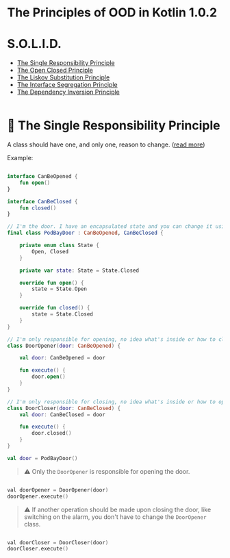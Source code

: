 The Principles of OOD in Kotlin 1.0.2
=====================================

S.O.L.I.D.
==========

* [The Single Responsibility Principle](#-the-single-responsibility-principle)
* [The Open Closed Principle](#-the-open-closed-principle)
* [The Liskov Substitution Principle](#-the-liskov-substitution-principle)
* [The Interface Segregation Principle](#-the-interface-segregation-principle)
* [The Dependency Inversion Principle](#-the-dependency-inversion-principle)


```kotlin
```

# 🔐 The Single Responsibility Principle

A class should have one, and only one, reason to change. ([read more](https://docs.google.com/open?id=0ByOwmqah_nuGNHEtcU5OekdDMkk))

Example:

```kotlin

interface CanBeOpened {
    fun open()
}

interface CanBeClosed {
    fun closed()
}

// I'm the door. I have an encapsulated state and you can change it using methods.
final class PodBayDoor : CanBeOpened, CanBeClosed {

    private enum class State {
        Open, Closed
    }

    private var state: State = State.Closed

    override fun open() {
        state = State.Open
    }

    override fun closed() {
        state = State.Closed
    }
}

// I'm only responsible for opening, no idea what's inside or how to close.
class DoorOpener(door: CanBeOpened) {

    val door: CanBeOpened = door

    fun execute() {
        door.open()
    }
}

// I'm only responsible for closing, no idea what's inside or how to open.
class DoorCloser(door: CanBeClosed) {
    val door: CanBeClosed = door

    fun execute() {
        door.closed()
    }
}

val door = PodBayDoor()

```
 
> ⚠ Only the `DoorOpener` is responsible for opening the door.

```swift

val doorOpener = DoorOpener(door)
doorOpener.execute()

```
 
> ⚠ If another operation should be made upon closing the door,
> like switching on the alarm, you don't have to change the `DoorOpener` class.

```swift

val doorCloser = DoorCloser(door)
doorCloser.execute()

```